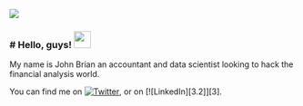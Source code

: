 ![](https://github.com/BrianGakungi/![image](https://user-images.githubusercontent.com/93122502/179513069-4cd37c94-e11b-4e02-973e-f29fe210ac88.png))


### # Hello, guys! <img src="https://raw.githubusercontent.com/MartinHeinz/MartinHeinz/master/wave.gif" width="30px"> 
My name is John Brian an accountant and data scientist looking to hack the financial analysis world.


<!-- Let's Connect -->

You can find me on [![Twitter][1.2]][1], or on [![LinkedIn][3.2]][3].

<!-- Icons -->

[1.2]: http://i.imgur.com/wWzX9uB.png (twitter icon without padding)
[2.2]: https://raw.githubusercontent.com/MartinHeinz/MartinHeinz/master/linkedin-3-16.png (LinkedIn icon without padding)

<!-- Links to your social media accounts -->

[1]: https://twitter.com/JohnGakungi
[2]: https://www.linkedin.com/in/john-njagi-64b68313b/

